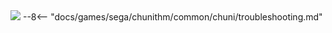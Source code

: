 <img class="header-logo" src="/img/sega/chunithm/star/logo.webp">
--8<-- "docs/games/sega/chunithm/common/chuni/troubleshooting.md"